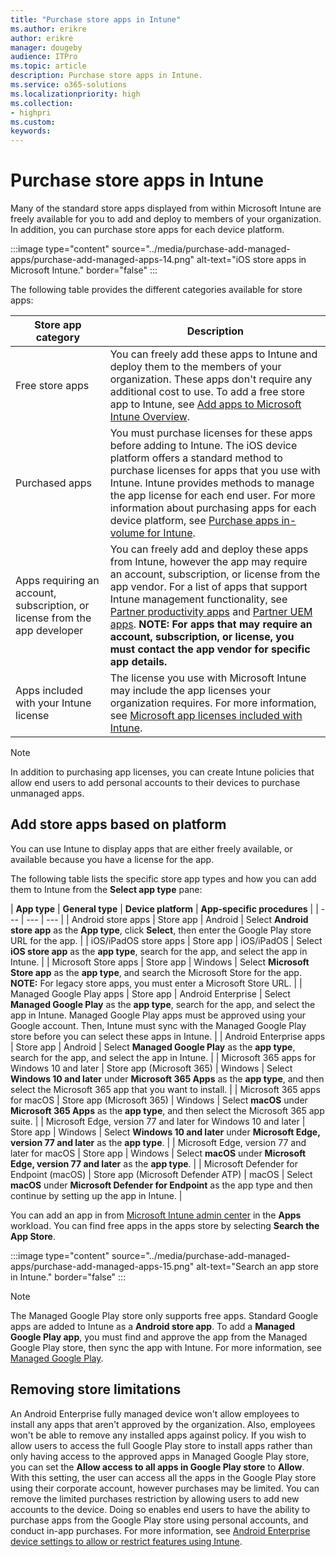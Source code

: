 ```yaml
---
title: "Purchase store apps in Intune"
ms.author: erikre
author: erikre
manager: dougeby
audience: ITPro
ms.topic: article
description: Purchase store apps in Intune.
ms.service: o365-solutions
ms.localizationpriority: high
ms.collection:
- highpri
ms.custom:
keywords:
---
```


# Purchase store apps in Intune

Many of the standard store apps displayed from within Microsoft Intune are freely available for you to add and deploy to members of your organization. In addition, you can purchase store apps for each device platform.

:::image type="content" source="../media/purchase-add-managed-apps/purchase-add-managed-apps-14.png" alt-text="iOS store apps in Microsoft Intune." border="false" :::

The following table provides the different categories available for store apps:

| Store   app category | Description |
|---|---|
| Free store apps | You can freely add these apps to Intune and deploy them to the members of your organization. These apps don't require any additional cost to use. To add a free store app to Intune, see [Add apps to Microsoft Intune Overview](apps-add-overview.md).  |
| Purchased apps | You must purchase licenses for these apps before adding to Intune. The iOS device platform offers a standard method to purchase licenses for apps that you use with Intune. Intune provides methods to manage the app license for each end user. For more information about purchasing apps for each device platform, see [Purchase apps in-volume for Intune](apps-purchase-volume.md). |
| Apps requiring an account, subscription, or license from the app developer | You can freely add and deploy these apps from Intune, however the app may require an account, subscription, or license from the app vendor. For a list of apps that support Intune management functionality, see [Partner productivity apps](/mem/intune/apps/apps-supported-intune-apps#partner-productivity-apps) and [Partner UEM apps](/mem/intune/apps/apps-supported-intune-apps#partner-uem-apps). <b>**NOTE:** For apps that may require an account, subscription, or license, you must contact the app vendor for specific app details.   |
| Apps included with your Intune license | The license you use with Microsoft Intune may include the app licenses your organization requires. For more information, see [Microsoft app licenses included with Intune](apps-license-overview.md#microsoft-app-licenses-included-with-intune).  |

> [!NOTE]
> In addition to purchasing app licenses, you can create Intune policies that allow end users to add personal accounts to their devices to purchase unmanaged apps.

## Add store apps based on platform

You can use Intune to display apps that are either freely available, or available because you have a license for the app.

The following table lists the specific store app types and how you can add them to Intune from the **Select app type** pane:

| **App type** | **General type** | **Device platform** | **App-specific procedures** |
| --- | --- | --- |
| Android store apps  | Store app  | Android | Select **Android store app** as the **App type**, click **Select**, then enter the Google Play store URL for the app. |
| iOS/iPadOS store apps  | Store app  | iOS/iPadOS | Select **iOS store app** as the **app type**, search for the app, and select the app in Intune. |
| Microsoft Store apps  | Store app  | Windows | Select **Microsoft Store app** as the **app type**, and search the Microsoft Store for the app. <br>**NOTE:** For legacy store apps, you must enter a Microsoft Store URL. |
| Managed Google Play apps | Store app  | Android Enterprise | Select **Managed Google Play** as the **app type**, search for the app, and select the app in Intune. Managed Google Play apps must be approved using your Google account. Then, Intune must sync with the Managed Google Play store before you can select these apps in Intune. |
| Android Enterprise apps  | Store app  | Android  | Select **Managed Google Play** as the **app type**, search for the app, and select the app in Intune. |
| Microsoft 365 apps for Windows 10 and later  | Store app (Microsoft 365) | Windows | Select **Windows 10 and later** under **Microsoft 365 Apps** as the **app type**, and then select the Microsoft 365 app that you want to install.  |
| Microsoft 365 apps for macOS | Store app (Microsoft 365) | Windows | Select **macOS** under **Microsoft 365 Apps** as the **app type**, and then select the Microsoft 365 app suite. |
| Microsoft Edge, version 77 and later for Windows 10 and later | Store app | Windows | Select **Windows 10 and later** under **Microsoft Edge, version 77 and later** as the **app type**. |
| Microsoft Edge, version 77 and later for macOS | Store app | Windows | Select **macOS** under **Microsoft Edge, version 77 and later** as the **app type**. |
| Microsoft Defender for Endpoint (macOS) | Store app (Microsoft Defender ATP) | macOS | Select **macOS** under **Microsoft Defender for Endpoint** as the app type and then continue by setting up the app in Intune.  |

You can add an app in from [Microsoft Intune admin center](https://go.microsoft.com/fwlink/?linkid=2109431) in the **Apps** workload. You can find free apps in the apps store by selecting **Search the App Store**.

:::image type="content" source="../media/purchase-add-managed-apps/purchase-add-managed-apps-15.png" alt-text="Search an app store in Intune." border="false" :::

> [!NOTE]
> The Managed Google Play store only supports free apps. Standard Google apps are added to Intune as a **Android store app**. To add a **Managed Google Play app**, you must find and approve the app from the Managed Google Play store, then sync the app with Intune. For more information, see [Managed Google Play](apps-purchase-volume.md#managed-google-play).

## Removing store limitations

An Android Enterprise fully managed device won't allow employees to install any apps that aren't approved by the organization. Also, employees won't be able to remove any installed apps against policy. If you wish to allow users to access the full Google Play store to install apps rather than only having access to the approved apps in Managed Google Play store, you can set the **Allow access to all apps in Google Play store** to **Allow**. With this setting, the user can access all the apps in the Google Play store using their corporate account, however purchases may be limited. You can remove the limited purchases restriction by allowing users to add new accounts to the device. Doing so enables end users to have the ability to purchase apps from the Google Play store using personal accounts, and conduct in-app purchases. For more information, see [Android Enterprise device settings to allow or restrict features using Intune](/mem/intune/configuration/device-restrictions-android-for-work).
